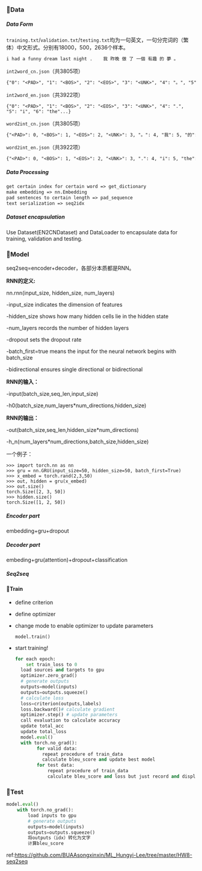### 📕Data

##### Data Form

`training.txt`/`validation.txt`/`testing.txt`均为一句英文，一句分完词的（繁体）中文形式。分别有18000，500，2636个样本。

```txt
i had a funny dream last night . 	我 昨晚 做 了 一個 有趣 的 夢 。 
```

`int2word_cn.json`（共3805项）

```txt
{"0": "<PAD>", "1": "<BOS>", "2": "<EOS>", "3": "<UNK>", "4": "。", "5": "我", "6": "的",...}
```

`int2word_en.json`（共3922项）

```
{"0": "<PAD>", "1": "<BOS>", "2": "<EOS>", "3": "<UNK>", "4": ".", "5": "i", "6": "the"...}
```

`word2int_cn.json`（共3805项）

```txt
{"<PAD>": 0, "<BOS>": 1, "<EOS>": 2, "<UNK>": 3, "。": 4, "我": 5, "的": 6, ...}
```

`word2int_en.json`（共3922项）

```txt
{"<PAD>": 0, "<BOS>": 1, "<EOS>": 2, "<UNK>": 3, ".": 4, "i": 5, "the": 6,...}
```



##### Data Processing

```txt
get certain index for certain word => get_dictionary
make embedding => nn.Embedding
pad sentences to certain length => pad_sequence
text serialization => seq2idx
```



##### Dataset encapsulation

Use Dataset(EN2CNDataset) and DataLoader to encapsulate data for training, validation and testing.

### 🔮Model

seq2seq=encoder+decoder，各部分本质都是RNN。

**RNN的定义:** 

nn.rnn(input_size, hidden_size, num_layers)

-input_size indicates the dimension of features

-hidden_size shows how many hidden cells lie in the hidden state

-num_layers records the number of hidden layers

-dropout sets the dropout rate

-batch_first=true means the input for the neural network begins with batch_size

-bidirectional ensures single directional or bidirectional

**RNN的输入：**

-input(batch_size,seq_len,input_size)

-h0(batch_size,num_layers\*num_directions,hidden_size)

**RNN的输出：**

-out(batch_size,seq_len,hidden_size\*num_directions)

-h_n(num_layers\*num_directions,batch_size,hidden_size)

一个例子：

```shell
>>> import torch.nn as nn
>>> gru = nn.GRU(input_size=50, hidden_size=50, batch_first=True)
>>> x_embed = torch.rand(2,3,50)
>>> out, hidden = gru(x_embed)
>>> out.size()
torch.Size([2, 3, 50])
>>> hidden.size()
torch.Size([1, 2, 50])
```

##### Encoder part

embedding+gru+dropout

##### Decoder part

embeding+gru(attention)+dropout+classification

##### Seq2seq

#### 🚆Train

- define criterion

- define optimizer

- change mode to enable optimizer to update parameters

  `model.train()`

- start training!

  ```python
  for each epoch:
      set train_loss to 0
  	load sources and targets to gpu
  	optimizer.zero_grad()
  	# generate outputs
  	outputs=model(inputs)
  	outputs=outputs.squeeze()
  	# calculate loss
  	loss=criterion(outputs,labels)
  	loss.backward()# calculate gradient
  	optimizer.step() # update parameters
  	call evaluation to calculate accuracy
  	update total_acc
  	update total_loss
  	model.eval()
  	with torch.no_grad():
          for valid data:
  			repeat procedure of train_data 
          	calculate bleu_score and update best model
          for test data:
              repeat procedure of train_data 
              calculate bleu_score and loss but just record and display
  ```

  

### 🔨Test

```python
model.eval()
	with torch.no_grad():
		load inputs to gpu
		# generate outputs
		outputs=model(inputs)
		outputs=outputs.squeeze()
		将outputs（idx）转化为文字
		计算bleu_score
```

ref:https://github.com/BUAAsongxinxin/ML_Hungyi-Lee/tree/master/HW8-seq2seq